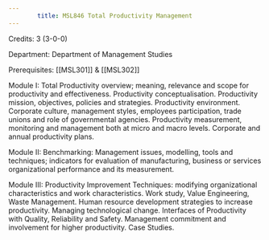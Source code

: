 ```yaml
---
        title: MSL846 Total Productivity Management
---
```

Credits: 3 (3-0-0)

Department: Department of Management Studies

Prerequisites: [[MSL301]] & [[MSL302]]

Module I: Total Productivity overview; meaning, relevance and scope for productivity and effectiveness. Productivity conceptualisation. Productivity mission, objectives, policies and strategies. Productivity environment. Corporate culture, management styles, employees participation, trade unions and role of governmental agencies. Productivity measurement, monitoring and management both at micro and macro levels. Corporate and annual productivity plans.

Module II: Benchmarking: Management issues, modelling, tools and techniques; indicators for evaluation of manufacturing, business or services organizational performance and its measurement.

Module III: Productivity Improvement Techniques: modifying organizational characteristics and work characteristics. Work study, Value Engineering, Waste Management. Human resource development strategies to increase productivity. Managing technological change. Interfaces of Productivity with Quality, Reliability and Safety. Management commitment and involvement for higher productivity. Case Studies.